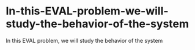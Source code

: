 # In-this-EVAL-problem-we-will-study-the-behavior-of-the-system
In this EVAL problem, we will study the behavior of the system
